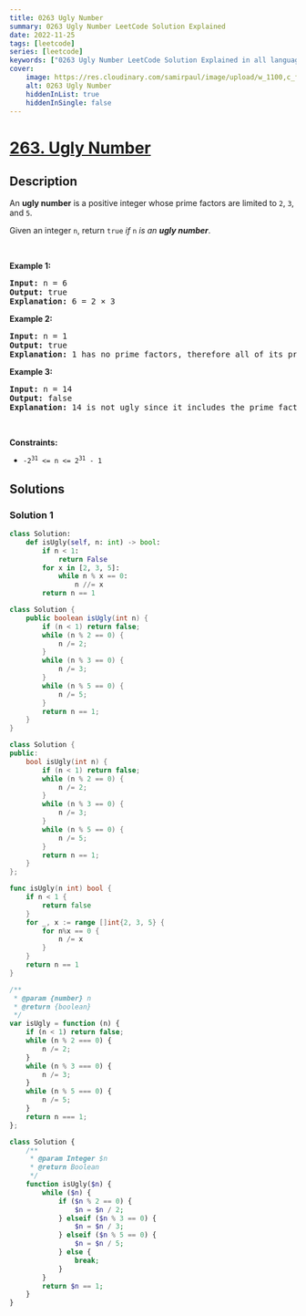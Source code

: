 ```yaml
---
title: 0263 Ugly Number
summary: 0263 Ugly Number LeetCode Solution Explained
date: 2022-11-25
tags: [leetcode]
series: [leetcode]
keywords: ["0263 Ugly Number LeetCode Solution Explained in all languages", "0263 Ugly Number", "LeetCode", "leetcode solution in Python3 C++ Java Go PHP Ruby Swift TypeScript Rust C# JavaScript C", "GeeksforGeeks", "InterviewBit", "Coding Ninjas", "HackerRank", "HackerEarth", "CodeChef", "TopCoder", "AlgoExpert", "freeCodeCamp", "Codeforces", "GitHub", "AtCoder", "Samir Paul"]
cover:
    image: https://res.cloudinary.com/samirpaul/image/upload/w_1100,c_fit,co_rgb:FFFFFF,l_text:Arial_75_bold:0263 Ugly Number - Solution Explained/problem-solving.webp
    alt: 0263 Ugly Number
    hiddenInList: true
    hiddenInSingle: false
---
```



# [263. Ugly Number](https://leetcode.com/problems/ugly-number)


## Description

<p>An <strong>ugly number</strong> is a positive integer whose prime factors are limited to <code>2</code>, <code>3</code>, and <code>5</code>.</p>

<p>Given an integer <code>n</code>, return <code>true</code> <em>if</em> <code>n</code> <em>is an <strong>ugly number</strong></em>.</p>

<p>&nbsp;</p>
<p><strong class="example">Example 1:</strong></p>

<pre>
<strong>Input:</strong> n = 6
<strong>Output:</strong> true
<strong>Explanation:</strong> 6 = 2 &times; 3
</pre>

<p><strong class="example">Example 2:</strong></p>

<pre>
<strong>Input:</strong> n = 1
<strong>Output:</strong> true
<strong>Explanation:</strong> 1 has no prime factors, therefore all of its prime factors are limited to 2, 3, and 5.
</pre>

<p><strong class="example">Example 3:</strong></p>

<pre>
<strong>Input:</strong> n = 14
<strong>Output:</strong> false
<strong>Explanation:</strong> 14 is not ugly since it includes the prime factor 7.
</pre>

<p>&nbsp;</p>
<p><strong>Constraints:</strong></p>

<ul>
	<li><code>-2<sup>31</sup> &lt;= n &lt;= 2<sup>31</sup> - 1</code></li>
</ul>

## Solutions

### Solution 1

<!-- tabs:start -->

```python
class Solution:
    def isUgly(self, n: int) -> bool:
        if n < 1:
            return False
        for x in [2, 3, 5]:
            while n % x == 0:
                n //= x
        return n == 1
```

```java
class Solution {
    public boolean isUgly(int n) {
        if (n < 1) return false;
        while (n % 2 == 0) {
            n /= 2;
        }
        while (n % 3 == 0) {
            n /= 3;
        }
        while (n % 5 == 0) {
            n /= 5;
        }
        return n == 1;
    }
}
```

```cpp
class Solution {
public:
    bool isUgly(int n) {
        if (n < 1) return false;
        while (n % 2 == 0) {
            n /= 2;
        }
        while (n % 3 == 0) {
            n /= 3;
        }
        while (n % 5 == 0) {
            n /= 5;
        }
        return n == 1;
    }
};
```

```go
func isUgly(n int) bool {
	if n < 1 {
		return false
	}
	for _, x := range []int{2, 3, 5} {
		for n%x == 0 {
			n /= x
		}
	}
	return n == 1
}
```

```js
/**
 * @param {number} n
 * @return {boolean}
 */
var isUgly = function (n) {
    if (n < 1) return false;
    while (n % 2 === 0) {
        n /= 2;
    }
    while (n % 3 === 0) {
        n /= 3;
    }
    while (n % 5 === 0) {
        n /= 5;
    }
    return n === 1;
};
```

```php
class Solution {
    /**
     * @param Integer $n
     * @return Boolean
     */
    function isUgly($n) {
        while ($n) {
            if ($n % 2 == 0) {
                $n = $n / 2;
            } elseif ($n % 3 == 0) {
                $n = $n / 3;
            } elseif ($n % 5 == 0) {
                $n = $n / 5;
            } else {
                break;
            }
        }
        return $n == 1;
    }
}
```

<!-- tabs:end -->

<!-- end -->
